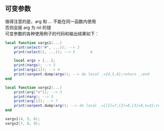 ## 可变参数

值得注意的是，arg 和 ... 不能在同一函数内使用  
否则会报 arg 为 nil 的错  
可变参数的各种使用例子的代码和输出结果如下：

```lua
local function vargs1(...)
    print(select("#", ...)); --> 3
    print(select(2, ...)); --> 5       6

    local args = {...};
    print(#args); --> 3
    print(args[1]); --> 4
    print(serpent.dump(args)); --> do local _={4,5,6};return _;end
end

local function vargs2(...)
    print(arg["n"]); --> 3
    print(#arg); --> 3
    print(arg[1]); --> 7
    print(serpent.dump(arg)); --> do local _={[1]=7,[2]=8,[3]=9,n=3};return _;end
end

vargs1(4, 5, 6);
vargs2(7, 8, 9);
```